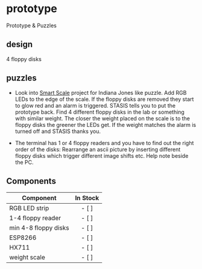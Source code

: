 # prototype
Prototype &amp; Puzzles

## design
4 floppy disks

## puzzles
- Look into [Smart Scale](https://www.instructables.com/id/DIY-Smart-Scale-With-Alarm-Clock-with-Wi-Fi-ESP826/) project for Indiana Jones like puzzle. Add RGB LEDs to the edge of the scale. If the floppy disks are removed they start to glow red and an alarm is triggered. STASIS tells you to put the prototype back. Find 4 different floppy disks in the lab or something with similar weight. The closer the weight placed on the scale is to the floppy disks the greener the LEDs get. If the weight matches the alarm is turned off and STASIS thanks you.

- The terminal has 1 or 4 floppy readers and you have to find out the right order of the disks:
Rearrange an ascii picture by inserting different floppy disks which trigger different image shifts etc. Help note beside the PC.


## Components
|Component| In Stock|
|---------|:--------:|
|RGB LED strip| - [ ]|
|1-4 floppy reader|- [ ]|
|min 4-8 floppy disks|- [ ]|
|ESP8266|- [ ]|
|HX711|- [ ]|
|weight scale| - [ ]|
